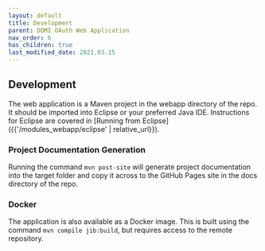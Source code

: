 ```yaml
---
layout: default
title: Development
parent: DOMI OAuth Web Application
nav_order: 6
has_children: true
last_modified_date: 2021.03.15
---
```


## Development

The web application is a Maven project in the webapp directory of the repo. It should be imported into Eclipse or your preferred Java IDE. Instructions for Eclipse are covered in [Running from Eclipse]({{'/modules_webapp/eclipse' | relative_url}}).

### Project Documentation Generation

Running the command `mvn post-site` will generate project documentation into the target folder and copy it across to the GitHub Pages site in the docs directory of the repo.

### Docker

The application is also available as a Docker image. This is built using the command `mvn compile jib:build`, but requires access to the remote repository.